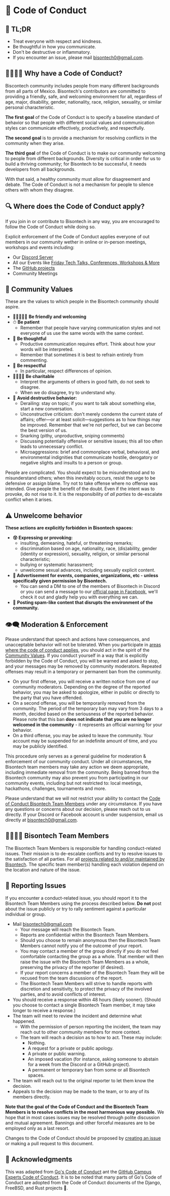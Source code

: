 # 📖 Code of Conduct

## 🚗 TL;DR

- Treat everyone with respect and kindness.
- Be thoughtful in how you communicate.
- Don't be destructive or inflammatory.
- If you encounter an issue, please mail <bisontech0@gmail.com>.

## 🤷‍♂️🤷‍♀️ Why have a Code of Conduct?

Biscontech community includes people from many different backgrounds from all parts of Mexico. Bisontech's contributors are committed to providing a friendly, safe, and welcoming environment for all, regardless of age, major, disability, gender, nationality, race, religion, sexuality, or similar personal characteristic.

**The first goal** of the Code of Conduct is to specify a baseline standard of behavior so that people with different social values and communication styles can communicate effectively, productively, and respectfully.

**The second goal** is to provide a mechanism for resolving conflicts in the community when they arise.

**The third goal** of the Code of Conduct is to make our community welcoming to people from different backgrounds. Diversity is critical in order for us to build a thriving community; for Bisontech to be successful, it needs developers from all backgrounds.

With that said, a healthy community must allow for disagreement and debate. The Code of Conduct is not a mechanism for people to silence others with whom they disagree.

## 🔍 Where does the Code of Conduct apply?

If you join in or contribute to Bisontech in any way, you are encouraged to follow the Code of Conduct while doing so.

Explicit enforcement of the Code of Conduct applies everyone of out members in our community wether in online or in-person meetings, workshops and events including:

- Our  [Discord Server](https://discord.gg/vmw3wxvKGb)
- All our Events like [Friday Tech Talks, Conferences, Workshops & More](https://www.facebook.com/bisontech1/videos)
- The [GitHub projects](https://github.com/Bisontech1)
- Community Meetings

## 💌 Community Values

These are the values to which people in the Bisontech community should aspire.

- 👩🏻‍🤝‍🧑🏻 **Be friendly and welcoming**
- ⏱ **Be patient**
  - Remember that people have varying communication styles and not everyone of us use the same words with the same context.
- 💭 **Be thoughtful**
  - Productive communication requires effort. Think about how your words will be interpreted.
  - Remember that sometimes it is best to refrain entirely from commenting.
- 🤍 **Be respectful**
  - In particular, respect differences of opinion.
- 💆‍♀️💆‍♂️ **Be charitable**
  - Interpret the arguments of others in good faith, do not seek to disagree.
  - When we do disagree, try to understand why.
- 🚫 **Avoid destructive behavior:**
  - Derailing: stay on topic; if you want to talk about something else, start a new conversation.
  - Unconstructive criticism: don't merely condemn the current state of affairs; offer—or at least solicit—suggestions as to how things may be improved. Remember that we're not perfect, but we can become the best version of us.
  - Snarking (pithy, unproductive, sniping comments)
  - Discussing potentially offensive or sensitive issues; this all too often leads to unnecessary conflict.
  - Microaggressions: brief and commonplace verbal, behavioral, and environmental indignities that communicate hostile, derogatory or negative slights and insults to a person or group.

People are complicated. You should expect to be misunderstood and to misunderstand others; when this inevitably occurs, resist the urge to be defensive or assign blame. Try not to take offense where no offense was intended. Give people the benefit of the doubt. Even if the intent was to provoke, do not rise to it. It is the responsibility of _all parties_ to de-escalate conflict when it arises.

## ⚠ Unwelcome behavior

**These actions are explicitly forbidden in Bisontech spaces:**

- **😵 Expressing or provoking:**
  - insulting, demeaning, hateful, or threatening remarks;
  - discrimination based on age, nationality, race, (dis)ability, gender (identity or expression), sexuality, religion, or similar personal characteristic;
  - bullying or systematic harassment;
  - unwelcome sexual advances, including sexually explicit content.
- **📢 Advertisement for events, companies, organizations, etc - unless specifically given permission by Bisontech.** 
  - You can send a DM to one of the members of Bisontech in Discord or you can send a message to our [official page in Facebook](https://www.facebook.com/bisontech1), we'll check it out and gladly help you with everything we can. 
- 🚯 **Posting spam-like content that disrupts the environment of the community.**

## 👁‍🗨 Moderation & Enforcement

Please understand that speech and actions have consequences, and unacceptable behavior will not be tolerated. When you participate in [areas where the code of conduct applies](#where-does-the-code-of-conduct-apply), you should act in the spirit of the [Community Values](#community-values). If you conduct yourself in a way that is explicitly forbidden by the Code of Conduct, you will be warned and asked to stop, and your messages may be removed by community moderators. Repeated offenses may result in a temporary or permanent ban from the community.

- On your first offense, you will receive a written notice from one of our community moderators. Depending on the degree of the reported behavior, you may be asked to apologize, either in public or directly to the party that you have offended.
- On a second offense, you will be temporarily removed from the community. The period of the temporary ban may vary from 3 days to a month, decided based on the seriousness of the reported behavior. Please note that this ban **does not indicate that you are no longer welcomed in the community** - it represents an official warning for your behavior.
- On a third offense, you may be asked to leave the community. Your account may be suspended for an indefinite amount of time, and you may be publicly identified.

This procedure only serves as a general guideline for moderation & enforcement of our community conduct. Under all circumstances, the Bisontech team members may take any action we deem appropriate, including immediate removal from the community. Being banned from the Bisontech community may also prevent you from participating in our community events, including but not restricted to: local meetings, hackathons, challenges, tournaments and more.

Please understand that we will not restrict your ability to contact the [Code of Conduct Bisontech Team Members](#working-group) under any circumstance. If you have any questions or concerns about our decision, please reach out to us directly. If your Discord or Facebook account is under suspension, email us directly at <bisontech0@gmail.com>.

## 👩‍💻👨‍💻 Bisontech Team Members

The Bisontech Team Members is responsible for handling conduct-related issues. Their mission is to de-escalate conflicts and try to resolve issues to the satisfaction of all parties. For all [projects related to and/or maintained by Bisontech](#where-does-the-code-of-conduct-apply). The specific team member(s) handling each violation depend on the location and nature of the issue.

## 📣 Reporting Issues

If you encounter a conduct-related issue, you should report it to the Bisontech Team Members using the process described below. **Do not** post about the issue publicly or try to rally sentiment against a particular individual or group.

- Mail <bisontech0@gmail.com>
  - Your message will reach the Bisontech Team.
  - Reports are confidential within the Bisontech Team Members.
  - Should you choose to remain anonymous then the Bisontech Team Members cannot notify you of the outcome of your report.
  - You may contact a member of the group directly if you do not feel comfortable contacting the group as a whole. That member will then raise the issue with the Bisontech Team Members as a whole, preserving the privacy of the reporter (if desired).
  - If your report concerns a member of the Bisontech Team they will be recused from the team discussions of the report.
  - The Bisontech Team Members will strive to handle reports with discretion and sensitivity, to protect the privacy of the involved parties, and to avoid conflicts of interest.
- You should receive a response within 48 hours (likely sooner). (Should you choose to contact a single Bisontech Team member, it may take longer to receive a response.)
- The team will meet to review the incident and determine what happened.
  - With the permission of person reporting the incident, the team may reach out to other community members for more context.
  - The team will reach a decision as to how to act. These may include:
    - Nothing.
    - A request for a private or public apology.
    - A private or public warning.
    - An imposed vacation (for instance, asking someone to abstain for a week from the Discord or a GitHub project).
    - A permanent or temporary ban from some or all Bisontech spaces.
- The team will reach out to the original reporter to let them know the decision.
- Appeals to the decision may be made to the team, or to any of its members directly.

**Note that the goal of the Code of Conduct and the Bisontech Team Members is to resolve conflicts in the most harmonious way possible.** We hope that in most cases issues may be resolved through polite discussion and mutual agreement. Bannings and other forceful measures are to be employed only as a last resort.

Changes to the Code of Conduct should be proposed by [creating an issue](https://github.com/Bisontech1/Bisontech/issues/new) or making a pull request to this document.

## 🤗 Acknowledgments

This was adapted from [Go's Code of Conduct](https://github.com/golang/go/commit/aa487e66f869785837275ee20441a53888a51bb2) ant the [GitHub Campus Experts Code of Conduct](https://github.com/campus-experts). It is to be noted that many parts of Go's Code of Conduct are adopted from the Code of Conduct documents of the Django, FreeBSD, and Rust projects 👀.

